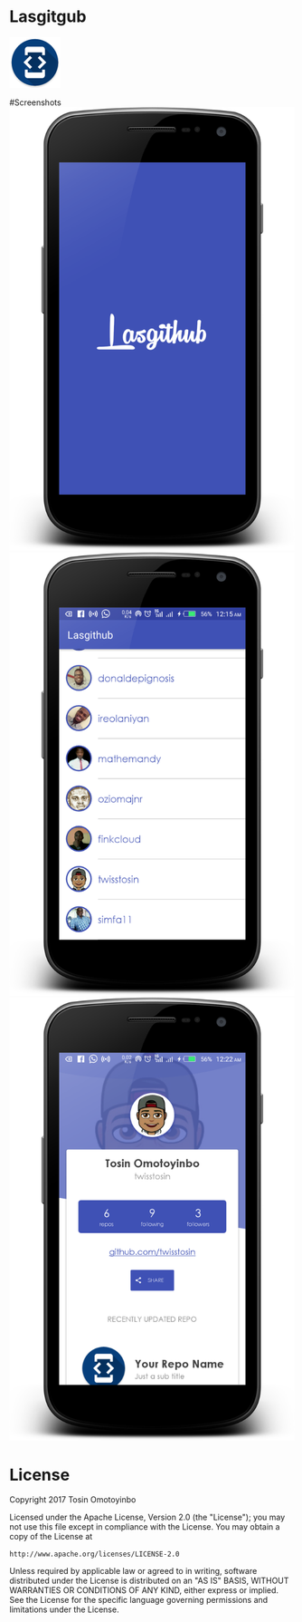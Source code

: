# Lasgitgub
![alt tag](https://github.com/twisstosin/Andela-ALC-Challenge/blob/master/app/src/main/res/mipmap-hdpi/ic_launcher.png)

#Screenshots
![alt tag](https://github.com/twisstosin/Andela-ALC-Challenge/blob/master/app/src/main/res/drawable/screenshot.png) ![alt tag](https://github.com/twisstosin/Andela-ALC-Challenge/blob/master/app/src/main/res/drawable/screenshot_2.png) ![alt tag](https://github.com/twisstosin/Andela-ALC-Challenge/blob/master/app/src/main/res/drawable/screenshot_3.png)

# License

Copyright 2017 Tosin Omotoyinbo

Licensed under the Apache License, Version 2.0 (the "License");
you may not use this file except in compliance with the License.
You may obtain a copy of the License at

    http://www.apache.org/licenses/LICENSE-2.0

Unless required by applicable law or agreed to in writing, software
distributed under the License is distributed on an "AS IS" BASIS,
WITHOUT WARRANTIES OR CONDITIONS OF ANY KIND, either express or implied.
See the License for the specific language governing permissions and
limitations under the License.